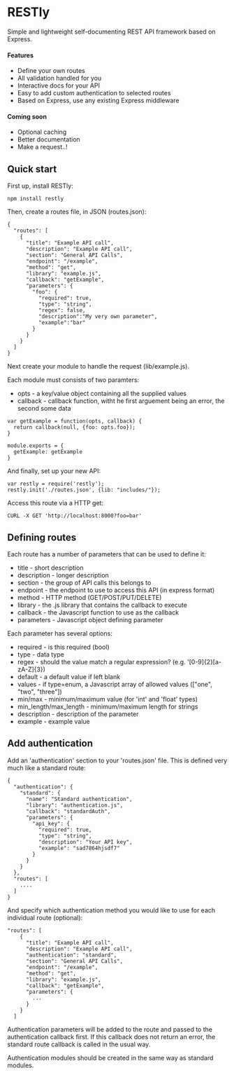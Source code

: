 # RESTly

Simple and lightweight self-documenting REST API framework based on Express.

#### Features
* Define your own routes
* All validation handled for you
* Interactive docs for your API
* Easy to add custom authentication to selected routes
* Based on Express, use any existing Express middleware

#### Coming soon
* Optional caching
* Better documentation
* Make a request..!

## Quick start

First up, install RESTly:
```
npm install restly
```

Then, create a routes file, in JSON (routes.json):

```
{
  "routes": [
    {
      "title": "Example API call",
      "description": "Example API call",
      "section": "General API Calls",
      "endpoint": "/example",
      "method": "get",
      "library": "example.js",
      "callback": "getExample",
      "parameters": {
        "foo": {
          "required": true,
          "type": "string",
          "regex": false,
          "description":"My very own parameter",
          "example":"bar"
        }
      }
    }
  ]
}
```

Next create your module to handle the request (lib/example.js).

Each module must consists of two paramters:
* opts - a key/value object containing all the supplied values
* callback - callback function, witht he first arguement being an error, the second some data

```
var getExample = function(opts, callback) {
  return callback(null, {foo: opts.foo});
}

module.exports = {
  getExample: getExample
}
```

And finally, set up your new API:
```
var restly = require('restly');
restly.init('./routes.json', {lib: "includes/"});
```

Access this route via a HTTP get:

```
CURL -X GET 'http://localhost:8000?foo=bar'
```

## Defining routes
Each route has a number of parameters that can be used to define it:

* title - short description
* description - longer description
* section - the group of API calls this belongs to
* endpoint - the endpoint to use to access this API (in express format)
* method - HTTP method (GET/POST/PUT/DELETE)
* library - the .js library that contains the callback to execute
* callback - the Javascript function to use as the callback
* parameters - Javascript object defining parameter

Each parameter has several options:

* required - is this required (bool)
* type - data type
* regex - should the value match a regular expression? (e.g. '[0-9]{2}[a-zA-Z]{3})
* default - a default value if left blank
* values - if type=enum, a Javascript array of allowed values (["one", "two", "three"])
* min/max - minimum/maximum value (for 'int' and 'float' types)
* min_length/max_length - minimum/maximum length for strings
* description - description of the parameter
* example - example value

## Add authentication
Add an 'authentication' section to your 'routes.json' file. This is defined very much like a standard route:
```
{
  "authentication": {
    "standard": {
      "name": "Standard authentication",
      "library": "authentication.js",
      "callback": "standardAuth",
      "parameters": {
        "api_key": {
          "required": true,
          "type": "string",
          "description": "Your API key",
          "example": "sad7864hjsdf7"
        }
      }
    }
  },
  "routes": [
    ....
  ]
}
```
And specify which authentication method you would like to use for each individual route (optional):
```
"routes": [
    {
      "title": "Example API call",
      "description": "Example API call",
      "authentication": "standard",
      "section": "General API Calls",
      "endpoint": "/example",
      "method": "get",
      "library": "example.js",
      "callback": "getExample",
      "parameters": {
        ...
      }
    }
  ]
```
Authentication parameters will be added to the route and passed to the authentication callback first. If this callback does not return an error, the standard route callback is called in the usual way.

Authentication modules should be created in the same way as standard modules.
